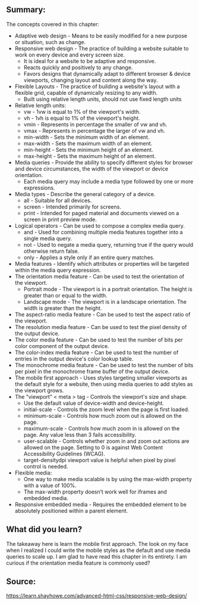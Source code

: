 ## Summary:
The concepts covered in this chapter:
* Adaptive web design - Means to be easily modified for a new purpose or situation, such as change. 
* Responsive web design - The practice of building a website suitable to work on every device and every screen size.
    * It is ideal for a website to be adaptive and responsive.
    * Reacts quickly and positively to any change.
    * Favors designs that dynamically adapt to different browser & device viewports, changing layout and content along the way. 
* Flexible Layouts - The practice of building a website's layout with a flexible grid, capable of dynamically resizing to any width. 
    * Built using relative length units, should not use fixed length units
* Relative length units:
    * vw - 1vw is equal to 1% of the viewport's width.
    * vh - 1vh is equal to 1% of the viewport's height.   
    * vmin - Represents in percentage the smaller of vw and vh.
    * vmax - Represents in percentage the larger of vw and vh.
    * min-width - Sets the minimum width of an element.
    * max-width - Sets the maximum width of an element.
    * min-height - Sets the minimum height of an element.
    * max-height - Sets the maximum height of an element.
* Media queries - Provide the ability to specify different styles for browser and device circumstances, the width of the viewport or device orientation. 
    * Each media query may include a media type followed by one or more expressions. 
* Media types - Describe the general category of a device.
    * all - Suitable for all devices.
    * screen - Intended primarily for screens.
    * print - Intended for paged material and documents viewed on a screen in print preview mode.
* Logical operators - Can be used to compose a complex media query. 
    * and - Used for combining multiple media features together into a single media query. 
    * not - Used to negate a media query, returning true if the query would otherwise return false.
    * only - Applies a style only if an entire query matches. 
* Media features - Identify which attributes or properties will be targeted within the media query expression.
* The orientation media feature - Can be used to test the orientation of the viewport.
    * Portrait mode - The viewport is in a portrait orientation. The height is greater than or equal to the width.
    * Landscape mode - The viewport is in a landscape orientation. The width is greater than the height.
* The aspect-ratio media feature - Can be used to test the aspect ratio of the viewport.
* The resolution media feature - Can be used to test the pixel density of the output device.
* The color media feature - Can be used to test the number of bits per color component of the output device.
* The color-index media feature - Can be used to test the number of entries in the output device's color lookup table.
* The monochrome media feature - Can be used to test the number of bits per pixel in the monochrome frame buffer of the output device.
* The mobile first approach - Uses styles targeting smaller viewports as the default style for a website, then using media queries to add styles as the viewport grows.
* The "viewport" < meta > tag - Controls the viewport's size and shape. 
    * Use the default value of device-width and device-height.
    * initial-scale - Controls the zoom level when the page is first loaded. 
    * minimum-scale - Controls how much zoom out is allowed on the page.
    * maximum-scale - Controls how much zoom in is allowed on the page. Any value less than 3 fails accessibility.
    * user-scalable - Controls whether zoom in and zoom out actions are allowed on the page. Setting to 0 is against Web Content Accessibility Guidelines (WCAG).
    * target-densitydpi viewport value is helpful when pixel by pixel control is needed.
* Flexible media:
    * One way to make media scalable is by using the max-width property with a value of 100%. 
    * The max-width property doesn’t work well for iframes and embedded media. 
* Responsive embedded media - Requires the embedded element to be absolutely positioned within a parent element. 

## What did you learn?
The takeaway here is learn the mobile first approach. The look on my face when I realized I could write the mobile styles as the default and use media queries to scale up. I am glad to have read this chapter in its entirety. I am curious if the orientation media feature is commonly used?

## Source:
https://learn.shayhowe.com/advanced-html-css/responsive-web-design/